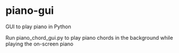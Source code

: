 # piano-gui
GUI to play piano in Python

Run piano_chord_gui.py to play piano chords in the background while playing the on-screen piano
